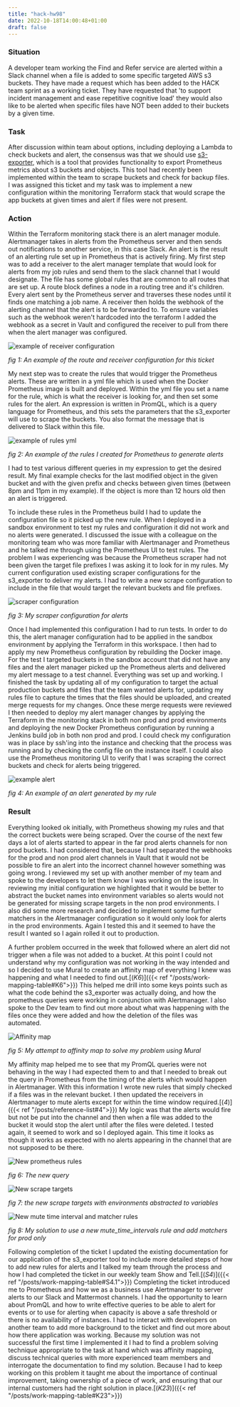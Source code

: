 ```yaml
---
title: "hack-hw98"
date: 2022-10-18T14:00:48+01:00
draft: false
---
```


### Situation

A developer team working the Find and Refer service are alerted within a Slack channel when a file is added to some specific targeted AWS s3 buckets. They have made a request which has been added to the HACK team sprint as a working ticket. They have requested that 'to support incident management and ease repetitive cognitive load' they would also like to be alerted when specific files have NOT been added to their buckets by a given time.

### Task

After discussion within team about options, including deploying a Lambda to check buckets and alert, the consensus was that we should use [s3-exporter](https://github.com/ribbybibby/s3_exporter), which is a tool that provides functionality to export Prometheus metrics about s3 buckets and objects. This tool had recently been implemented within the team to scrape buckets and check for backup files. I was assigned this ticket and my task was to implement a new configuration within the monitoring Terraform stack that would scrape the app buckets at given times and alert if files were not present.

### Action

Within the Terraform monitoring stack there is an alert manager module. Alertmanager takes in alerts from the Prometheus server and then sends out notifications to another service, in this case Slack. An alert is the result of an alerting rule set up in Prometheus that is actively firing. My first step was to add a receiver to the alert manager template that would look for alerts from my job rules and send them to the slack channel that I would designate. The file has some global rules that are common to all routes that are set up. A route block defines a node in a routing tree and it's children. Every alert sent by the Prometheus server and traverses these nodes until it finds one matching a job name. A receiver then holds the webhook of the alerting channel that the alert is to be forwarded to. To ensure variables such as the webhook weren't hardcoded into the terraform I added the webhook as a secret in Vault and configured the receiver to pull from there when the alert manager was configured.

![example of receiver configuration](receiver.svg)

*fig 1: An example of the route and receiver configuration for this ticket*

My next step was to create the rules that would trigger the Prometheus alerts. These are written in a yml file which is used when the Docker Prometheus image is built and deployed. Within the yml file you set a name for the rule, which is what the receiver is looking for, and then set some rules for the alert. An expression is written in PromQL, which is a query language for Prometheus, and this sets the parameters that the s3_exporter will use to scrape the buckets. You also format the message that is delivered to Slack within this file.

![example of rules yml](rules_yml.svg)

*fig 2: An example of the rules I created for Prometheus to generate alerts*

I had to test various different queries in my expression to get the desired result. My final example checks for the last modified object in the given bucket and with the given prefix and checks between given times (between 8pm and 11pm in my example). If the object is more than 12 hours old then an alert is triggered.

To include these rules in the Prometheus build I had to update the configuration file so it picked up the new rule. When I deployed in a sandbox environment to test my rules and configuration it did not work and no alerts were generated. I discussed the issue with a colleague on the monitoring team who was more familiar with Alertmanager and Prometheus and he talked me through using the Prometheus UI to test rules. The problem I was experiencing was because the Prometheus scraper had not been given the target file prefixes I was asking it to look for in my rules. My current configuration used existing scraper configurations for the s3_exporter to deliver my alerts. I had to write a new scrape configuration to include in the file that would target the relevant buckets and file prefixes.

![scraper configuration](scraper_config.svg)

*fig 3: My scraper configuration for alerts*

Once I had implemented this configuration I had to run tests. In order to do this, the alert manager configuration had to be applied in the sandbox environment by applying the Terraform in this workspace. I then had to apply my new Prometheus configuration by rebuilding the Docker image. For the test I targeted buckets in the sandbox account that did not have any files and the alert manager picked up the Prometheus alerts and delivered my alert message to a test channel. Everything was set up and working. I finished the task by updating all of my configuration to target the actual production buckets and files that the team wanted alerts for, updating my rules file to capture the times that the files should be uploaded, and created merge requests for my changes. Once these merge requests were reviewed I then needed to deploy my alert manager changes by applying the Terraform in the monitoring stack in both non prod and prod environments and deploying the new Docker Prometheus configuration by running a Jenkins build job in both non prod and prod. I could check my configuration was in place by ssh'ing into the instance and checking that the process was running and by checking the config file on the instance itself. I could also use the Prometheus monitoring UI to verify that I was scraping the correct buckets and check for alerts being triggered.

![example alert](example_alert.png)

*fig 4: An example of an alert generated by my rule*

### Result

Everything looked ok initially,  with Prometheus showing my rules and that the correct buckets were being scraped. Over the course of the next few days a lot of alerts started to appear in the far prod alerts channels for non prod buckets. I had considered that, because I had separated the webhooks for the prod and non prod alert channels in Vault that it would not be possible to fire an alert into the incorrect channel however something was going wrong. I reviewed my set up with another member of my team and spoke to the developers to let them know I was working on the issue. In reviewing my initial configuration we highlighted that it would be better to abstract the bucket names into environment variables so alerts would not be generated for missing scrape targets in the non prod environments. I also did some more research and decided to implement some further matchers in the Alertmanager configuration so it would only look for alerts in the prod environments. Again I tested this and it seemed to have the result I wanted so I again rolled it out to production.

A further problem occurred in the week that followed where an alert did not trigger when a file was not added to a bucket. At this point I could not understand why my configuration was not working in the way intended and so I decided to use Mural to create an affinity map of everything I knew was happening and what I needed to find out.[(*K6*)]({{< ref "/posts/work-mapping-table#K6">}}) This helped me drill into some keys points such as what the code behind the s3_exporter was actually doing, and how the prometheus queries were working in conjunction with Alertmanager. I also spoke to the Dev team to find out more about what was happening with the files once they were added and how the deletion of the files was automated.

![Affinity map](affinitymap.png)

*fig 5: My attempt to affinity map to solve my problem using Mural*

My affinity map helped me to see that my PromQL queries were not behaving in the way I had expected them to and that I needed to break out the query in Prometheus from the timing of the alerts which would happen in Alertmanager. With this information I wrote new rules that simply checked if a files was in the relevant bucket. I then updated the receivers in Alertmanager to mute alerts except for within the time window required.[(*4*)]({{< ref "/posts/reference-list#4">}}) My logic was that the alerts would fire but not be put into the channel and then when a file was added to the bucket it would stop the alert until after the files were deleted. I tested again, it seemed to work and so I deployed again. This time it looks as though it works as expected with no alerts appearing in the channel that are not supposed to be there.

![New prometheus rules](new_rules.png)

*fig 6: The new query*

![New scrape targets](new_scrape_targets.png)

*fig 7: the new scrape targets with environments abstracted to variables*

![New mute time interval and matcher rules](new_time_and_matchers.png)

*fig 8: My solution to use a new mute_time_intervals rule and add matchers for prod only*

Following completion of the ticket I updated the existing documentation for our application of the s3_exporter tool to include more detailed steps of how to add new rules for alerts and I talked my team through the process and how I had completed the ticket in our weekly team Show and Tell.[(*S4*)]({{< ref "/posts/work-mapping-table#S4.1">}}) Completing the ticket introduced me to Prometheus and how we as a business use Alertmanager to server alerts to our Slack and Mattermost channels. I had the opportunity to learn about PromQL and how to write effective queries to be able to alert for events or to use for alerting when capacity is above a safe threshold or there is no availability of instances. I had to interact with developers on another team to add more background to the ticket and find out more about how there application was working. Because my solution was not successful the first time I implemented it I had to find a problem solving technique appropriate to the task at hand which was affinity mapping, discuss technical queries with more experienced team members and interrogate the documentation to find my solution. Because I had to keep working on this problem it taught me about the importance of continual improvement, taking ownership of a piece of work, and ensuring that our internal customers had the right solution in place.[(*K23*)]({{< ref "/posts/work-mapping-table#K23">}})
